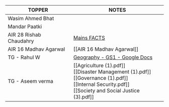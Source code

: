 
| **TOPPER**              | **NOTES**                                                                                                                                                   |
| ----------------------- | ----------------------------------------------------------------------------------------------------------------------------------------------------------- |
| Wasim Ahmed Bhat        |                                                                                                                                                             |
| Mandar Paatki           |                                                                                                                                                             |
| AIR 28 Rishab Chaudahry | [Mains FACTS](onenote:https://d.docs.live.net/9B24B3FB5359B984/Documents/Mains%20Notes/Master.one#section-id={529EEBFE-77E3-2C42-92D0-0D0FD80B5F3D}&end)    |
| AIR 16 Madhav Agarwal   | [[AIR 16 Madhav Agarwal]]                                                                                                                                   |
| TG - Rahul W            | [Geography - GS1 - Google Docs](https://docs.google.com/document/d/1zclxLlT44Rc5Lbu9cvREwGkjxcIWFROnMc2Ly7KeZlk/edit?tab=t.7e8trtoeza37)<br>                |
| TG - Aseem verma        | [[Agriculture (1).pdf]]<br>[[Disaster Management (1).pdf]]<br>[[Governance (1).pdf]]<br>[[Internal Security.pdf]]<br>[[Society and Social Justice (3).pdf]] |

